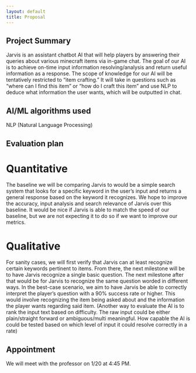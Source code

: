 ```yaml
---
layout: default
title: Proposal
---
```


## Project Summary
Jarvis is an assistant chatbot AI that will help players by answering their queries about various minecraft items via in-game chat. The goal of our AI is to achieve on-time input information resolving/analysis and return useful information as a response. The scope of knowledge for our Al will be tentatively restricted to “item crafting.” It will take in questions such as “where can I find this item” or “how do I craft this item” and use NLP to deduce what information the user wants, which will be outputted in chat. 

## AI/ML algorithms used
NLP (Natural Language Processing)

## Evaluation plan

# Quantitative
The baseline we will be comparing Jarvis to would be a simple search system that looks for a specific keyword in the user’s input and returns a general response based on the keyword it recognizes. We hope to improve the accuracy, input analysis and search relevance of Jarvis over this baseline. It would be nice if Jarvis is able to match the speed of our baseline, but we are not expecting it to do so if we want to improve our metrics.

# Qualitative
For sanity cases, we will first verify that Jarvis can at least recognize certain keywords pertinent to items. From there, the next milestone will be to have Jarvis recognize a single basic question. The next milestone after that would be for Jarvis to recognize the same question worded in different ways. In the best-case scenario, we aim to have Jarvis be able to correctly interpret the player’s question with a 90% success rate or higher. This would involve recognizing the item being asked about and the information the player wants regarding said item. 
	(Another way to evaluate the AI is to rank the input text based on difficulty. The raw input could be either plain/straight forward or ambiguous/multi meaningful. How capable the AI is could be tested based on which level of input it could resolve correctly in a rate)

## Appointment
We will meet with the professor on 1/20 at 4:45 PM.

